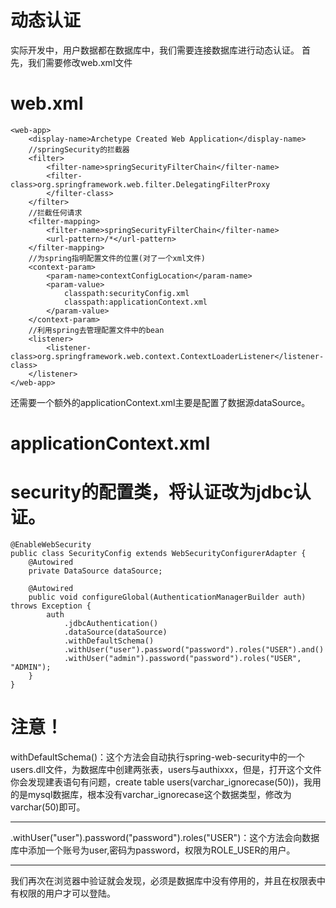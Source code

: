 # 动态认证
实际开发中，用户数据都在数据库中，我们需要连接数据库进行动态认证。
首先，我们需要修改web.xml文件
# web.xml
    <web-app>
      	<display-name>Archetype Created Web Application</display-name>
      	//springSecurity的拦截器
      	<filter>
      		<filter-name>springSecurityFilterChain</filter-name>
      		<filter-class>org.springframework.web.filter.DelegatingFilterProxy
      		</filter-class>
      	</filter>
      	//拦截任何请求
      	<filter-mapping>
      		<filter-name>springSecurityFilterChain</filter-name>
      		<url-pattern>/*</url-pattern>
      	</filter-mapping>
      	//为spring指明配置文件的位置(对了一个xml文件)
      	<context-param>
      		<param-name>contextConfigLocation</param-name>
      		<param-value>
      			classpath:securityConfig.xml
      			classpath:applicationContext.xml
      		</param-value>
      	</context-param>
      	//利用spring去管理配置文件中的bean
      	<listener>
      		<listener-class>org.springframework.web.context.ContextLoaderListener</listener-class>
      	</listener> 
    </web-app>
还需要一个额外的applicationContext.xml主要是配置了数据源dataSource。
# applicationContext.xml


# security的配置类，将认证改为jdbc认证。
	@EnableWebSecurity
	public class SecurityConfig extends WebSecurityConfigurerAdapter {
		@Autowired
		private DataSource dataSource;
	
		@Autowired
		public void configureGlobal(AuthenticationManagerBuilder auth) throws Exception {
			auth
				.jdbcAuthentication()
				.dataSource(dataSource)
				.withDefaultSchema()
				.withUser("user").password("password").roles("USER").and()
				.withUser("admin").password("password").roles("USER", "ADMIN");
		}
	}
# 注意！
withDefaultSchema()：这个方法会自动执行spring-web-security中的一个users.dll文件，为数据库中创建两张表，users与authixxx，但是，打开这个文件你会发现建表语句有问题，create table users(varchar_ignorecase(50))，我用的是mysql数据库，根本没有varchar_ignorecase这个数据类型，修改为varchar(50)即可。
***
.withUser("user").password("password").roles("USER")：这个方法会向数据库中添加一个账号为user,密码为password，权限为ROLE_USER的用户。
***
我们再次在浏览器中验证就会发现，必须是数据库中没有停用的，并且在权限表中有权限的用户才可以登陆。
